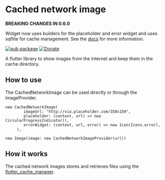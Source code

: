 
# Cached network image
**BREAKING CHANGES IN 0.6.0**

Widget now uses builders for the placeholder and error widget and uses sqflite for cache management. See the [docs](https://pub.dartlang.org/documentation/cached_network_image/latest/cached_network_image/cached_network_image-library.html) for more information.

[![pub package](https://img.shields.io/pub/v/cached_network_image.svg)](https://pub.dartlang.org/packages/cached_network_image)
[![Donate](https://img.shields.io/badge/Donate-PayPal-green.svg)](https://www.paypal.me/renefloor)

A flutter library to show images from the internet and keep them in the cache directory.

## How to use
The CachedNetworkImage can be used directly or through the ImageProvider.

```
new CachedNetworkImage(
        imageUrl: "http://via.placeholder.com/350x150",
        placeholder: (context, url) => new CircularProgressIndicator(),
        errorWidget: (context, url, error) => new Icon(Icons.error),
     ),
 ```


````
new Image(image: new CachedNetworkImageProvider(url))
````

## How it works
The cached network images stores and retrieves files using the [flutter_cache_manager](https://pub.dartlang.org/packages/flutter_cache_manager). 